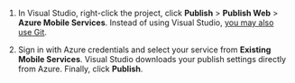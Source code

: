 
1. In Visual Studio, right-click the project, click **Publish** > **Publish Web** > **Azure Mobile Services**. Instead of using Visual Studio, [you may also use Git](mobile-services-dotnet-backend-store-code-source-control.md).

2. Sign in with Azure credentials and select your service from **Existing Mobile Services**. Visual Studio downloads your publish settings directly from Azure. Finally, click **Publish**.
